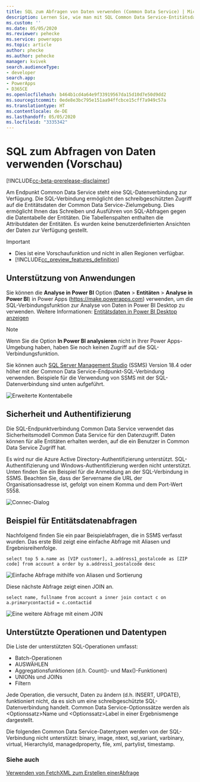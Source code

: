 ```yaml
---
title: SQL zum Abfragen von Daten verwenden (Common Data Service) | Microsoft Docs
description: Lernen Sie, wie man mit SQL Common Data Service-Entitätsdaten abfragt.
ms.custom: ''
ms.date: 05/05/2020
ms.reviewer: pehecke
ms.service: powerapps
ms.topic: article
author: phecke
ms.author: pehecke
manager: kvivek
search.audienceType:
- developer
search.app:
- PowerApps
- D365CE
ms.openlocfilehash: b464b1cd4a64e9f33919567da15d10d7e50d9dd2
ms.sourcegitcommit: 0ede8e3bc795e151aa94ffcbce15cff7a949c57a
ms.translationtype: HT
ms.contentlocale: de-DE
ms.lasthandoff: 05/05/2020
ms.locfileid: "3335342"
---
```

# <a name="use-sql-to-query-data-preview"></a>SQL zum Abfragen von Daten verwenden (Vorschau)

[!INCLUDE[cc-beta-prerelease-disclaimer](../../includes/cc-beta-prerelease-disclaimer.md)]

Am Endpunkt Common Data Service steht eine SQL-Datenverbindung zur Verfügung. Die SQL-Verbindung ermöglicht den schreibgeschützten Zugriff auf die Entitätsdaten der Common Data Service-Zielumgebung. Dies ermöglicht Ihnen das Schreiben und Ausführen von SQL-Abfragen gegen die Datentabelle der Entitäten. Die Tabellenspalten enthalten die Attributdaten der Entitäten. Es wurden keine benutzerdefinierten Ansichten der Daten zur Verfügung gestellt.

> [!IMPORTANT]
> - Dies ist eine Vorschaufunktion und nicht in allen Regionen verfügbar.
> - [!INCLUDE[cc_preview_features_definition](../../includes/cc-preview-features-definition.md)]

## <a name="applications-support"></a>Unterstützung von Anwendungen

Sie können die **Analyse in Power BI** Option  (**Daten** > **Entitäten** > **Analyse in Power BI**) in Power Apps (https://make.powerapps.com) verwenden, um die SQL-Verbindungsfunktion zur Analyse von Daten in Power BI Desktop zu verwenden. Weitere Informationen: [Entitätsdaten in Power BI Desktop anzeigen](/powerapps/maker/common-data-service/view-entity-data-power-bi)

> [!NOTE]
> Wenn Sie die Option **In Power BI analysieren** nicht in Ihrer Power Apps-Umgebung haben, haben Sie noch keinen Zugriff auf die SQL-Verbindungsfunktion.

Sie können auch [SQL Server Management Studio](/sql/ssms/download-sql-server-management-studio-ssms) (SSMS) Version 18.4 oder höher mit der Common Data Service-Endpunkt-SQL-Verbindung verwenden. Beispiele für die Verwendung von SSMS mit der SQL-Datenverbindung sind unten aufgeführt.

![Erweiterte Kontentabelle](media/ssms-table-expanded.PNG)

## <a name="security-and-authentication"></a>Sicherheit und Authentifizierung

Die SQL-Endpunktverbindung Common Data Service verwendet das Sicherheitsmodell Common Data Service für den Datenzugriff. Daten können für alle Entitäten erhalten werden, auf die ein Benutzer in Common Data Service Zugriff hat.

Es wird nur die Azure Active Directory-Authentifizierung unterstützt. SQL-Authentifizierung und Windows-Authentifizierung werden nicht unterstützt. Unten finden Sie ein Beispiel für die Anmeldung an der SQL-Verbindung in SSMS. Beachten Sie, dass der Servername die URL der Organisationsadresse ist, gefolgt von einem Komma und dem Port-Wert 5558.

![Connec-Dialog](media/ssms-connect-dialog.PNG)

## <a name="example-entity-data-queries"></a>Beispiel für Entitätsdatenabfragen

Nachfolgend finden Sie ein paar Beispielabfragen, die in SSMS verfasst wurden. Das erste Bild zeigt eine einfache Abfrage mit Aliasen und Ergebnisreihenfolge.

```tsql
select top 5 a.name as [VIP customer], a.address1_postalcode as [ZIP code] from account a order by a.address1_postalcode desc
```

![Einfache Abfrage mithilfe von Aliasen und Sortierung](media/ssms-simple-query.PNG)

Diese nächste Abfrage zeigt einen JOIN an.

```tsql
select name, fullname from account a inner join contact c on a.primarycontactid = c.contactid
```

![Eine weitere Abfrage mit einem JOIN](media/ssms-join-query.PNG)

## <a name="supported-operations-and-data-types"></a>Unterstützte Operationen und Datentypen

Die Liste der unterstützten SQL-Operationen umfasst:

- Batch-Operationen
- AUSWÄHLEN
- Aggregationsfunktionen (d.h. Count()- und Max()-Funktionen)
- UNIONs und JOINs
- Filtern

Jede Operation, die versucht, Daten zu ändern (d.h. INSERT, UPDATE), funktioniert nicht, da es sich um eine schreibgeschützte SQL-Datenverbindung handelt. Common Data Service-Optionssätze werden als \<Optionssatz\>Name und \<Optionssatz\>Label in einer Ergebnismenge dargestellt.

Die folgenden Common Data Service-Datentypen werden von der SQL-Verbindung nicht unterstützt: binary, image, ntext, sql_variant, varbinary, virtual, HierarchyId, managedproperty, file, xml, partylist, timestamp.

### <a name="see-also"></a>Siehe auch

[Verwenden von FetchXML zum Erstellen einerAbfrage](use-fetchxml-construct-query.md)
